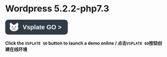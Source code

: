 # Wordpress 5.2.2-php7.3

<a href="https://www.vsplate.com/?docker-compose=https://github.com/vsplate/dcenvs/wordpress/5.2.2-php7.3"><img alt="VSPLATE GO" src="https://raw.githubusercontent.com/vsplate/images/master/vsgo_btn.png" width="200px"></a>

**Click the `VSPLATE GO` button to launch a demo online / 点击`VSPLATE GO`按钮创建在线环境**